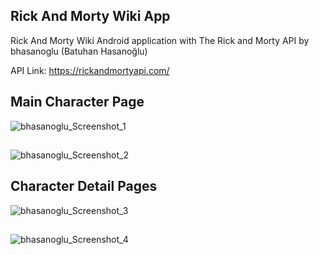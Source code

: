 ## Rick And Morty Wiki App

Rick And Morty Wiki Android application with The Rick and Morty API by bhasanoglu (Batuhan Hasanoğlu)


API Link: https://rickandmortyapi.com/


## Main Character Page


![bhasanoglu_Screenshot_1](https://user-images.githubusercontent.com/48445951/93719513-b55cb880-fb8b-11ea-9bb3-f60b178d79ed.png)

##

![bhasanoglu_Screenshot_2](https://user-images.githubusercontent.com/48445951/93719514-b68de580-fb8b-11ea-95c5-8804db45059f.png)


## Character Detail Pages


![bhasanoglu_Screenshot_3](https://user-images.githubusercontent.com/48445951/93719515-b7bf1280-fb8b-11ea-8992-2e56dda40cc0.png)

##

![bhasanoglu_Screenshot_4](https://user-images.githubusercontent.com/48445951/93719510-b392f500-fb8b-11ea-8986-928c269da63f.png)
